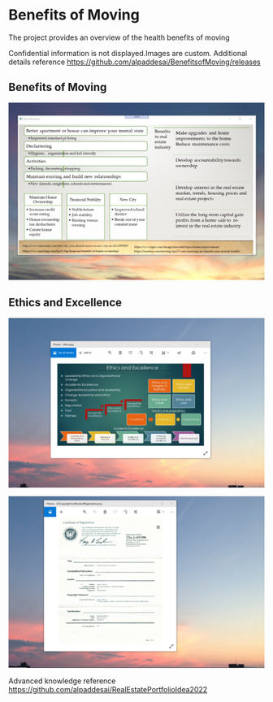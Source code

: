 # Benefits of Moving

The project provides an overview of the health benefits of moving
 
Confidential information is not displayed.Images are custom. Additional details reference https://github.com/alpaddesai/BenefitsofMoving/releases

## Benefits of Moving
![image](MainWindow.png)

## Ethics and Excellence
![image](EthicsandExcellence.png)

![image](USCopyrightCertificate.png)

Advanced knowledge reference https://github.com/alpaddesai/RealEstatePortfolioIdea2022
